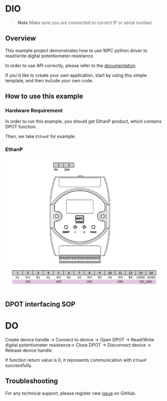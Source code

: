 # DIO
> **Note**
> Make sure you are connected to correct IP or serial number.

## Overview

This example project demonstrates how to use WPC python driver to read/write digital potentiometer resistance.

In order to use API correctly, please refer to the [documentation](https://wpc-systems-ltd.github.io/WPC_Python_driver_release/).

If you'd like to create your own application, start by using this simple template, and then include your own code.

## How to use this example

### Hardware Requirement

In order to run this example, you should get EthanP product, which contains DPOT function.

Then, we take `EthanP` for example.

### EthanP

<img src="https://github.com/WPC-Systems-Ltd/WPC_Python_driver_release/blob/main/Reference/Pinouts/pinout-EthanP.JPG" alt="drawing" width="600"/>

## DPOT interfacing SOP

# DO
Create device handle -> Connect to device -> Open DPOT -> Read/Write digital potentiometer resistance-> Close DPOT -> Disconnect device -> Release device handle.

If function return value is 0, it represents communication with `EthanP` successfully.

## Troubleshooting

For any technical support, please register new [issue](https://github.com/WPC-Systems-Ltd/WPC_Python_driver_release/issues) on GitHub.